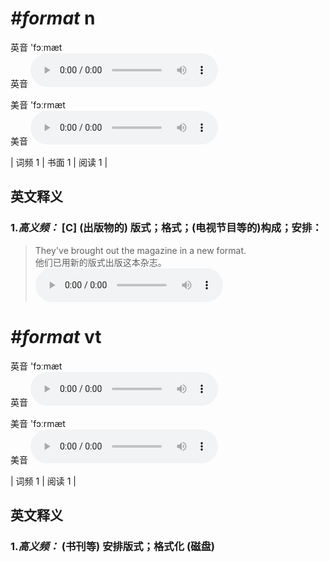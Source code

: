 # ***\#format*** n
英音 'fɔːmæt  
英音
<audio src="./media/format-B.aac" controls="controls"></audio>

美音 'fɔːrmæt  
美音
<audio src="./media/format.aac" controls="controls"></audio>



| 词频 1 | 书面 1 | 阅读 1 |  

英文释义
---
### 1.*高义频：* **[C] (出版物的) 版式；格式；(电视节目等的)构成；安排：**  

 > They've brought out the magazine in a new format.  
 > 他们已用新的版式出版这本杂志。    
<audio src="./media/format-1.aac" controls="controls"></audio>


# ***\#format*** vt
英音 'fɔːmæt  
英音
<audio src="./media/format-B.aac" controls="controls"></audio>

美音 'fɔːrmæt  
美音
<audio src="./media/format.aac" controls="controls"></audio>



| 词频 1 | 阅读 1 |  

英文释义
---
### 1.*高义频：* **(书刊等) 安排版式；格式化 (磁盘)**  


